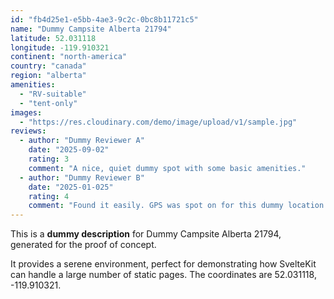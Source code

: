 ```yaml
---
id: "fb4d25e1-e5bb-4ae3-9c2c-0bc8b11721c5"
name: "Dummy Campsite Alberta 21794"
latitude: 52.031118
longitude: -119.910321
continent: "north-america"
country: "canada"
region: "alberta"
amenities:
  - "RV-suitable"
  - "tent-only"
images:
  - "https://res.cloudinary.com/demo/image/upload/v1/sample.jpg"
reviews:
  - author: "Dummy Reviewer A"
    date: "2025-09-02"
    rating: 3
    comment: "A nice, quiet dummy spot with some basic amenities."
  - author: "Dummy Reviewer B"
    date: "2025-01-025"
    rating: 4
    comment: "Found it easily. GPS was spot on for this dummy location."
---
```


This is a **dummy description** for Dummy Campsite Alberta 21794, generated for the proof of concept.

It provides a serene environment, perfect for demonstrating how SvelteKit can handle a large number of static pages. The coordinates are 52.031118, -119.910321.
